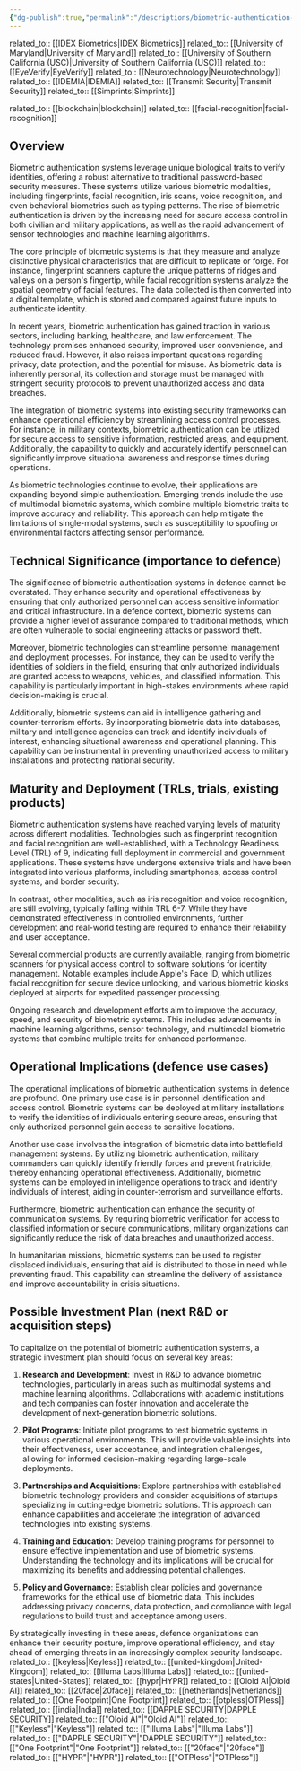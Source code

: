 ```yaml
---
{"dg-publish":true,"permalink":"/descriptions/biometric-authentication-systems/","title":"biometric authentication systems","tags":["biometrics","dual-use","identity","security","technology","trl-5"]}
---
```


related_to:: [[IDEX Biometrics\|IDEX Biometrics]]
related_to:: [[University of Maryland\|University of Maryland]]
related_to:: [[University of Southern California (USC)\|University of Southern California (USC)]]
related_to:: [[EyeVerify\|EyeVerify]]
related_to:: [[Neurotechnology\|Neurotechnology]]
related_to:: [[IDEMIA\|IDEMIA]]
related_to:: [[Transmit Security\|Transmit Security]]
related_to:: [[Simprints\|Simprints]]

related_to:: [[blockchain\|blockchain]]
related_to:: [[facial-recognition\|facial-recognition]]

## Overview
Biometric authentication systems leverage unique biological traits to verify identities, offering a robust alternative to traditional password-based security measures. These systems utilize various biometric modalities, including fingerprints, facial recognition, iris scans, voice recognition, and even behavioral biometrics such as typing patterns. The rise of biometric authentication is driven by the increasing need for secure access control in both civilian and military applications, as well as the rapid advancement of sensor technologies and machine learning algorithms.

The core principle of biometric systems is that they measure and analyze distinctive physical characteristics that are difficult to replicate or forge. For instance, fingerprint scanners capture the unique patterns of ridges and valleys on a person's fingertip, while facial recognition systems analyze the spatial geometry of facial features. The data collected is then converted into a digital template, which is stored and compared against future inputs to authenticate identity.

In recent years, biometric authentication has gained traction in various sectors, including banking, healthcare, and law enforcement. The technology promises enhanced security, improved user convenience, and reduced fraud. However, it also raises important questions regarding privacy, data protection, and the potential for misuse. As biometric data is inherently personal, its collection and storage must be managed with stringent security protocols to prevent unauthorized access and data breaches.

The integration of biometric systems into existing security frameworks can enhance operational efficiency by streamlining access control processes. For instance, in military contexts, biometric authentication can be utilized for secure access to sensitive information, restricted areas, and equipment. Additionally, the capability to quickly and accurately identify personnel can significantly improve situational awareness and response times during operations.

As biometric technologies continue to evolve, their applications are expanding beyond simple authentication. Emerging trends include the use of multimodal biometric systems, which combine multiple biometric traits to improve accuracy and reliability. This approach can help mitigate the limitations of single-modal systems, such as susceptibility to spoofing or environmental factors affecting sensor performance.

## Technical Significance (importance to defence)
The significance of biometric authentication systems in defence cannot be overstated. They enhance security and operational effectiveness by ensuring that only authorized personnel can access sensitive information and critical infrastructure. In a defence context, biometric systems can provide a higher level of assurance compared to traditional methods, which are often vulnerable to social engineering attacks or password theft.

Moreover, biometric technologies can streamline personnel management and deployment processes. For instance, they can be used to verify the identities of soldiers in the field, ensuring that only authorized individuals are granted access to weapons, vehicles, and classified information. This capability is particularly important in high-stakes environments where rapid decision-making is crucial.

Additionally, biometric systems can aid in intelligence gathering and counter-terrorism efforts. By incorporating biometric data into databases, military and intelligence agencies can track and identify individuals of interest, enhancing situational awareness and operational planning. This capability can be instrumental in preventing unauthorized access to military installations and protecting national security.

## Maturity and Deployment (TRLs, trials, existing products)
Biometric authentication systems have reached varying levels of maturity across different modalities. Technologies such as fingerprint recognition and facial recognition are well-established, with a Technology Readiness Level (TRL) of 9, indicating full deployment in commercial and government applications. These systems have undergone extensive trials and have been integrated into various platforms, including smartphones, access control systems, and border security.

In contrast, other modalities, such as iris recognition and voice recognition, are still evolving, typically falling within TRL 6-7. While they have demonstrated effectiveness in controlled environments, further development and real-world testing are required to enhance their reliability and user acceptance.

Several commercial products are currently available, ranging from biometric scanners for physical access control to software solutions for identity management. Notable examples include Apple's Face ID, which utilizes facial recognition for secure device unlocking, and various biometric kiosks deployed at airports for expedited passenger processing.

Ongoing research and development efforts aim to improve the accuracy, speed, and security of biometric systems. This includes advancements in machine learning algorithms, sensor technology, and multimodal biometric systems that combine multiple traits for enhanced performance.

## Operational Implications (defence use cases)
The operational implications of biometric authentication systems in defence are profound. One primary use case is in personnel identification and access control. Biometric systems can be deployed at military installations to verify the identities of individuals entering secure areas, ensuring that only authorized personnel gain access to sensitive locations.

Another use case involves the integration of biometric data into battlefield management systems. By utilizing biometric authentication, military commanders can quickly identify friendly forces and prevent fratricide, thereby enhancing operational effectiveness. Additionally, biometric systems can be employed in intelligence operations to track and identify individuals of interest, aiding in counter-terrorism and surveillance efforts.

Furthermore, biometric authentication can enhance the security of communication systems. By requiring biometric verification for access to classified information or secure communications, military organizations can significantly reduce the risk of data breaches and unauthorized access.

In humanitarian missions, biometric systems can be used to register displaced individuals, ensuring that aid is distributed to those in need while preventing fraud. This capability can streamline the delivery of assistance and improve accountability in crisis situations.

## Possible Investment Plan (next R&D or acquisition steps)
To capitalize on the potential of biometric authentication systems, a strategic investment plan should focus on several key areas:

1. **Research and Development**: Invest in R&D to advance biometric technologies, particularly in areas such as multimodal systems and machine learning algorithms. Collaborations with academic institutions and tech companies can foster innovation and accelerate the development of next-generation biometric solutions.

2. **Pilot Programs**: Initiate pilot programs to test biometric systems in various operational environments. This will provide valuable insights into their effectiveness, user acceptance, and integration challenges, allowing for informed decision-making regarding large-scale deployments.

3. **Partnerships and Acquisitions**: Explore partnerships with established biometric technology providers and consider acquisitions of startups specializing in cutting-edge biometric solutions. This approach can enhance capabilities and accelerate the integration of advanced technologies into existing systems.

4. **Training and Education**: Develop training programs for personnel to ensure effective implementation and use of biometric systems. Understanding the technology and its implications will be crucial for maximizing its benefits and addressing potential challenges.

5. **Policy and Governance**: Establish clear policies and governance frameworks for the ethical use of biometric data. This includes addressing privacy concerns, data protection, and compliance with legal regulations to build trust and acceptance among users.

By strategically investing in these areas, defence organizations can enhance their security posture, improve operational efficiency, and stay ahead of emerging threats in an increasingly complex security landscape.
related_to:: [[keyless\|Keyless]]
related_to:: [[united-kingdom\|United-Kingdom]]
related_to:: [[Illuma Labs\|Illuma Labs]]
related_to:: [[united-states\|United-States]]
related_to:: [[hypr\|HYPR]]
related_to:: [[Oloid AI\|Oloid AI]]
related_to:: [[20face\|20face]]
related_to:: [[netherlands\|Netherlands]]
related_to:: [[One Footprint\|One Footprint]]
related_to:: [[otpless\|OTPless]]
related_to:: [[india\|India]]
related_to:: [[DAPPLE SECURITY\|DAPPLE SECURITY]]
related_to:: [["Oloid AI"\|"Oloid AI"]]
related_to:: [["Keyless"\|"Keyless"]]
related_to:: [["Illuma Labs"\|"Illuma Labs"]]
related_to:: [["DAPPLE SECURITY"\|"DAPPLE SECURITY"]]
related_to:: [["One Footprint"\|"One Footprint"]]
related_to:: [["20face"\|"20face"]]
related_to:: [["HYPR"\|"HYPR"]]
related_to:: [["OTPless"\|"OTPless"]]
